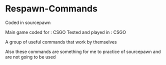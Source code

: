 # Respawn-Commands
Coded in sourcepawn

Main game coded for : CSGO
Tested and played in : CSGO

A group of useful commands that work by themselves 

Also these commands are something for me to practice of sourcepawn and are not going to be used
